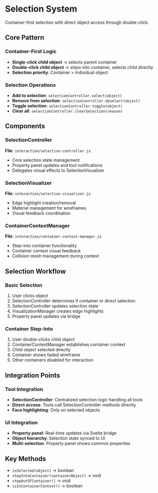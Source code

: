 # Selection System

Container-first selection with direct object access through double-click.

## Core Pattern

### Container-First Logic
- **Single-click child object** → selects parent container
- **Double-click child object** → steps into container, selects child directly
- **Selection priority**: Container > Individual object

### Selection Operations
- **Add to selection**: `selectionController.select(object)`
- **Remove from selection**: `selectionController.deselect(object)`
- **Toggle selection**: `selectionController.toggle(object)`
- **Clear all**: `selectionController.clearSelection(reason)`

## Components

### SelectionController
**File**: `interaction/selection-controller.js`
- Core selection state management
- Property panel updates and tool notifications
- Delegates visual effects to SelectionVisualizer

### SelectionVisualizer
**File**: `interaction/selection-visualizer.js`
- Edge highlight creation/removal
- Material management for wireframes
- Visual feedback coordination

### ContainerContextManager
**File**: `interaction/container-context-manager.js`
- Step-into container functionality
- Container context visual feedback
- Collision mesh management during context

## Selection Workflow

### Basic Selection
1. User clicks object
2. SelectionController determines if container or direct selection
3. SelectionController updates selection state
4. VisualizationManager creates edge highlights
5. Property panel updates via bridge

### Container Step-Into
1. User double-clicks child object
2. ContainerContextManager establishes container context
3. Child object selected directly
4. Container shows faded wireframe
5. Other containers disabled for interaction

## Integration Points

### Tool Integration
- **SelectionController**: Centralized selection logic handling all tools
- **Direct access**: Tools call SelectionController methods directly
- **Face highlighting**: Only on selected objects

### UI Integration
- **Property panel**: Real-time updates via Svelte bridge
- **Object hierarchy**: Selection state synced to UI
- **Multi-selection**: Property panel shows common properties

## Key Methods
- `isSelected(object)` → boolean
- `stepIntoContainer(containerObject)` → void
- `stepOutOfContainer()` → void
- `isInContainerContext()` → boolean